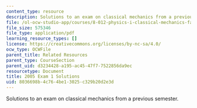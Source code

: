 ```yaml
---
content_type: resource
description: Solutions to an exam on classical mechanics from a previous semester.
file: /ol-ocw-studio-app/courses/8-012-physics-i-classical-mechanics-fall-2008/8036698b4c764be13025c329b20d2e3d_05quiz1sol.pdf
file_size: 575346
file_type: application/pdf
learning_resource_types: []
license: https://creativecommons.org/licenses/by-nc-sa/4.0/
ocw_type: OCWFile
parent_title: Related Resources
parent_type: CourseSection
parent_uid: d3234428-a195-ac45-47f7-7522856da9ec
resourcetype: Document
title: 2005 Exam 1 Solutions
uid: 8036698b-4c76-4be1-3025-c329b20d2e3d
---
```

Solutions to an exam on classical mechanics from a previous semester.